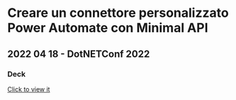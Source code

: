 # Creare un connettore personalizzato Power Automate con Minimal API
## 2022 04 18 - DotNETConf 2022
### Deck

[Click to view it](https://view.officeapps.live.com/op/view.aspx?src=https%3A%2F%2Fraw.githubusercontent.com%2Frcappello%2Frcappello%2Fmain%2FEvents%2F20220318-DotNETConf%202022%2FDotNETConf2022%20-%20Creare%20un%20connettore%20personalizzato%20Power%20Automate%20con%20Minimal%20API.pptx&wdOrigin=BROWSELINK)